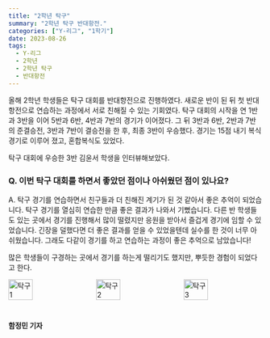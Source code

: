 ```yaml
---
title: "2학년 탁구"
summary: "2학년 탁구 반대항전."
categories: ["Y-리그", "1학기"]
date: 2023-08-26
tags:
  - Y-리그
  - 2학년
  - 2학년 탁구
  - 반대항전
---
```


올해 2학년 학생들은 탁구 대회를 반대항전으로 진행하였다. 새로운 반이 된 뒤 첫 반대항전으로 연습하는 과정에서 서로 친해질 수 있는 기회였다. 탁구 대회의 시작을 연 1반과 3반을 이어 5반과 6반, 4반과 7반의 경기가 이어졌다. 그 뒤 3반과 6반, 2반과 7반의 준결승전, 3반과 7반이 결승전을 한 후, 최종 3반이 우승했다. 경기는 15점 내기 복식 경기로 이루어 졌고, 혼합복식도 있었다.

탁구 대회에 우승한 3반 김윤서 학생을 인터뷰해보았다.

### Q. 이번 탁구 대회를 하면서 좋았던 점이나 아쉬웠던 점이 있나요?

A. 탁구 경기를 연습하면서 친구들과 더 친해진 계기가 된 것 같아서 좋은 추억이 되었습니다. 탁구 경기를 열심히 연습한 만큼 좋은 결과가 나와서 기뻤습니다. 다른 반 학생들도 있는 곳에서 경기를 진행해서 많이 떨렸지만 응원을 받아서 즐겁게 경기에 임할 수 있었습니다. 긴장을 덜했다면 더 좋은 결과를 얻을 수 있었을텐데 실수를 한 것이 너무 아쉬웠습니다. 그래도 다같이 경기를 하고 연습하는 과정이 좋은 추억으로 남았습니다! 
 
많은 학생들이 구경하는 곳에서 경기를 하는게 떨리기도 했지만, 뿌듯한 경험이 되었다고 한다.   

<div style="display: flex; width: 100%; justify-content: space-between">
  <img src="./images/탁구1.PNG" title="탁구1" alt="탁구1" style="width: 31%; height: 31%;">
  <img src="./images/탁구2.PNG" title="탁구2" alt="탁구2" style="width: 31%; height: 31%;">
  <img src="images/탁구3.PNG" title="탁구3" alt="탁구3" style="width: 31%; height: 31%">
</div>
ㅤ

#### 함정민 기자